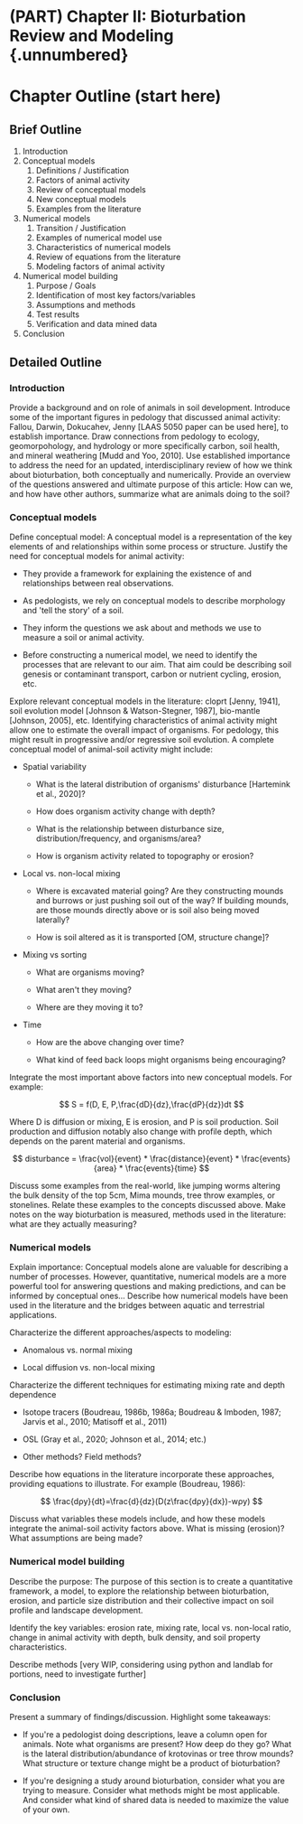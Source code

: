 # (PART) Chapter II: Bioturbation Review and Modeling {.unnumbered}

# Chapter Outline (start here)



## Brief Outline

1.  Introduction
2.  Conceptual models
    1.  Definitions / Justification
    2.  Factors of animal activity
    3.  Review of conceptual models
    4.  New conceptual models
    5.  Examples from the literature
3.  Numerical models
    1.  Transition / Justification
    2.  Examples of numerical model use
    3.  Characteristics of numerical models
    4.  Review of equations from the literature
    5.  Modeling factors of animal activity
4.  Numerical model building
    1.  Purpose / Goals
    2.  Identification of most key factors/variables
    3.  Assumptions and methods
    4.  Test results
    5.  Verification and data mined data
5.  Conclusion

## Detailed Outline

### Introduction

Provide a background and on role of animals in soil development. Introduce some of the important figures in pedology that discussed animal activity: Fallou, Darwin, Dokucahev, Jenny [LAAS 5050 paper can be used here], to establish importance. Draw connections from pedology to ecology, geomorpohology, and hydrology or more specifically carbon, soil health, and mineral weathering [Mudd and Yoo, 2010]. Use established importance to address the need for an updated, interdisciplinary review of how we think about bioturbation, both conceptually and numerically. Provide an overview of the questions answered and ultimate purpose of this article: How can we, and how have other authors, summarize what are animals doing to the soil?

### Conceptual models

Define conceptual model: A conceptual model is a representation of the key elements of and relationships within some process or structure. Justify the need for conceptual models for animal activity:

-   They provide a framework for explaining the existence of and relationships between real observations.

-   As pedologists, we rely on conceptual models to describe morphology and 'tell the story' of a soil.

-   They inform the questions we ask about and methods we use to measure a soil or animal activity.

-   Before constructing a numerical model, we need to identify the processes that are relevant to our aim. That aim could be describing soil genesis or contaminant transport, carbon or nutrient cycling, erosion, etc.

Explore relevant conceptual models in the literature: cloprt [Jenny, 1941], soil evolution model [Johnson & Watson-Stegner, 1987], bio-mantle [Johnson, 2005], etc. Identifying characteristics of animal activity might allow one to estimate the overall impact of organisms. For pedology, this might result in progressive and/or regressive soil evolution. A complete conceptual model of animal-soil activity might include:

-   Spatial variability

    -   What is the lateral distribution of organisms' disturbance [Hartemink et al., 2020]?

    -   How does organism activity change with depth?

    -   What is the relationship between disturbance size, distribution/frequency, and organisms/area?

    -   How is organism activity related to topography or erosion?

-   Local vs. non-local mixing

    -   Where is excavated material going? Are they constructing mounds and burrows or just pushing soil out of the way? If building mounds, are those mounds directly above or is soil also being moved laterally?

    -   How is soil altered as it is transported [OM, structure change]?

-   Mixing vs sorting

    -   What are organisms moving?

    -   What aren't they moving?

    -   Where are they moving it to?

-   Time

    -   How are the above changing over time?

    -   What kind of feed back loops might organisms being encouraging?

Integrate the most important above factors into new conceptual models. For example:

$$
S = f(D, E, P,\frac{dD}{dz},\frac{dP}{dz})dt
$$

Where D is diffusion or mixing, E is erosion, and P is soil production. Soil production and diffusion notably also change with profile depth, which depends on the parent material and organisms.

$$
disturbance = \frac{vol}{event} * \frac{distance}{event} * \frac{events}{area} * \frac{events}{time}
$$

Discuss some examples from the real-world, like jumping worms altering the bulk density of the top 5cm, Mima mounds, tree throw examples, or stonelines. Relate these examples to the concepts discussed above. Make notes on the way bioturbation is measured, methods used in the literature: what are they actually measuring?

### Numerical models

Explain importance: Conceptual models alone are valuable for describing a number of processes. However, quantitative, numerical models are a more powerful tool for answering questions and making predictions, and can be informed by conceptual ones... Describe how numerical models have been used in the literature and the bridges between aquatic and terrestrial applications.

Characterize the different approaches/aspects to modeling:

-   Anomalous vs. normal mixing

-   Local diffusion vs. non-local mixing

Characterize the different techniques for estimating mixing rate and depth dependence

-   Isotope tracers (Boudreau, 1986b, 1986a; Boudreau & Imboden, 1987; Jarvis et al., 2010; Matisoff et al., 2011)

-   OSL (Gray et al., 2020; Johnson et al., 2014; etc.)

-   Other methods? Field methods?

Describe how equations in the literature incorporate these approaches, providing equations to illustrate. For example (Boudreau, 1986):

$$
\frac{dρy}{dt}=\frac{d}{dz}(D(z\frac{dρy}{dx})-wρy)
$$

Discuss what variables these models include, and how these models integrate the animal-soil activity factors above. What is missing (erosion)? What assumptions are being made?

### Numerical model building

Describe the purpose: The purpose of this section is to create a quantitative framework, a model, to explore the relationship between bioturbation, erosion, and particle size distribution and their collective impact on soil profile and landscape development.

Identify the key variables: erosion rate, mixing rate, local vs. non-local ratio, change in animal activity with depth, bulk density, and soil property characteristics.

Describe methods [very WIP, considering using python and landlab for portions, need to investigate further]

### Conclusion

Present a summary of findings/discussion. Highlight some takeaways:

-   If you're a pedologist doing descriptions, leave a column open for animals. Note what organisms are present? How deep do they go? What is the lateral distribution/abundance of krotovinas or tree throw mounds? What structure or texture change might be a product of bioturbation?

-   If you're designing a study around bioturbation, consider what you are trying to measure. Consider what methods might be most applicable. And consider what kind of shared data is needed to maximize the value of your own.
